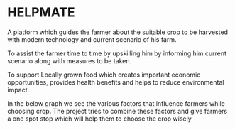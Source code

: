 # HELPMATE

A platform which guides the farmer about the suitable crop to be harvested with modern 
technology and current scenario of his farm.

To assist the farmer time to time by upskilling him
by informing him current scenario along with measures to be taken.

To support Locally grown food which creates important economic opportunities, provides 
health benefits and helps to reduce environmental impact.

In the below graph we see the various factors that influence farmers while choosing crop. The 
project tries to combine these factors and give farmers a one spot stop which will help them 
to choose the crop wisely

